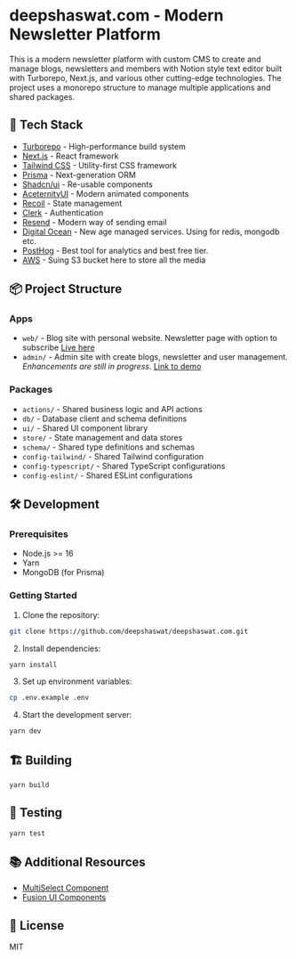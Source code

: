 # deepshaswat.com - Modern Newsletter Platform

This is a modern newsletter platform with custom CMS to create and manage blogs,
newsletters and members with Notion style text editor built with Turborepo,
Next.js, and various other cutting-edge technologies. The project uses a
monorepo structure to manage multiple applications and shared packages.

## 🚀 Tech Stack

- [Turborepo](https://turbo.build/repo) - High-performance build system
- [Next.js](https://nextjs.org/) - React framework
- [Tailwind CSS](https://tailwindcss.com/) - Utility-first CSS framework
- [Prisma](https://www.prisma.io/) - Next-generation ORM
- [Shadcn/ui](https://ui.shadcn.com/) - Re-usable components
- [AceternityUI](https://ui.aceternity.com/components) - Modern animated
  components
- [Recoil](https://recoiljs.org/) - State management
- [Clerk](https://clerk.com/) - Authentication
- [Resend](https://resend.com/home) - Modern way of sending email
- [Digital Ocean](https://www.digitalocean.com/) - New age managed services.
  Using for redis, mongodb etc.
- [PostHog](https://posthog.com/) - Best tool for analytics and best free tier.
- [AWS](https://aws.amazon.com/) - Suing S3 bucket here to store all the media

## 📦 Project Structure

### Apps

- `web/` - Blog site with personal website. Newsletter page with option to
  subscribe [Live here](https://deepshaswat.com/)
- `admin/` - Admin site with create blogs, newsletter and user management.
  _Enhancements are still in progress_. [Link to demo]()

### Packages

- `actions/` - Shared business logic and API actions
- `db/` - Database client and schema definitions
- `ui/` - Shared UI component library
- `store/` - State management and data stores
- `schema/` - Shared type definitions and schemas
- `config-tailwind/` - Shared Tailwind configuration
- `config-typescript/` - Shared TypeScript configurations
- `config-eslint/` - Shared ESLint configurations

## 🛠️ Development

### Prerequisites

- Node.js >= 16
- Yarn
- MongoDB (for Prisma)

### Getting Started

1. Clone the repository:

```bash
git clone https://github.com/deepshaswat/deepshaswat.com.git
```

2. Install dependencies:

```bash
yarn install
```

3. Set up environment variables:

```bash
cp .env.example .env
```

4. Start the development server:

```bash
yarn dev
```

## 🏗️ Building

```bash
yarn build
```

## 🧪 Testing

```bash
yarn test
```

## 📚 Additional Resources

- [MultiSelect Component](https://nyxbui.design/docs/components/multi-select)
- [Fusion UI Components](https://nyxbui.design/docs/components/accordion)

## 📝 License

MIT
